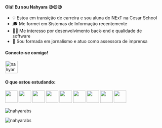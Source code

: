 #### Olá! Eu sou Nahyara 😉😉😉

* 💡 Estou em transição de carreira e sou aluna do NExT na Cesar School
* 🎓 Me formei em Sistemas de Informação recentemente
* 👩‍💻 Me interesso por desenvolvimento back-end e qualidade de software
* 📝 Sou formada em jornalismo e atuo como assessora de imprensa

<h4 align="left">Conecte-se comigo!</h4>
<p align="left">
<a href="https://linkedin.com/in/nahyarabs" target="blank"><img align="center" src="https://raw.githubusercontent.com/rahuldkjain/github-profile-readme-generator/master/src/images/icons/Social/linked-in-alt.svg" alt="nahyarabs" height="40" width="40" /></a>
</p>

<h4 align="left">O que estou estudando:</h4>
<p align="left"> 
  
<a href="https://www.java.com/pt-BR/"><img src="https://cdn.jsdelivr.net/gh/devicons/devicon/icons/java/java-original.svg" width="40" height="40"/></a>
<a href="https://spring.io/"><img src="https://cdn.jsdelivr.net/gh/devicons/devicon/icons/spring/spring-original.svg" width="40" height="40" /></a>
<a href="https://www.python.org/"><img src="https://www.vectorlogo.zone/logos/python/python-icon.svg" width="40" height="40"/></a>
<a href="https://www.oracle.com/br/database/technologies/appdev/sql.html"><img src="https://www.vectorlogo.zone/logos/mysql/mysql-icon.svg" width="40" height="40"/></a>
<a href="https://git-scm.com/"><img src="https://www.vectorlogo.zone/logos/git-scm/git-scm-icon.svg" width="40" height="40"/></a>
<a href="https://www.selenium.dev/"><img src="https://cdn.jsdelivr.net/gh/devicons/devicon/icons/selenium/selenium-original.svg" width="40" height="40"/></a>
<a href="https://www.postman.com/"><img src="https://www.vectorlogo.zone/logos/getpostman/getpostman-icon.svg" width="40" height="40"/></a>
<a href="https://code.visualstudio.com/"><img src="https://cdn.jsdelivr.net/gh/devicons/devicon/icons/visualstudio/visualstudio-plain.svg" width="40" height="40"/></a>
<a href="https://eclipseide.org/"><img src="https://user-images.githubusercontent.com/11943860/46922575-7017cf80-cfe1-11e8-845a-0cd198fb546c.png" width="40" height="40"/></a>
</p>
<p><img aling="left" src="http://github-profile-summary-cards.vercel.app/api/cards/most-commit-language?username=nahyarabs&theme=panda" alt="nahyarabs"/></p><p><img aling="left" src="http://github-profile-summary-cards.vercel.app/api/cards/stats?username=nahyarabs&theme=panda" alt="nahyarabs"/></p>





